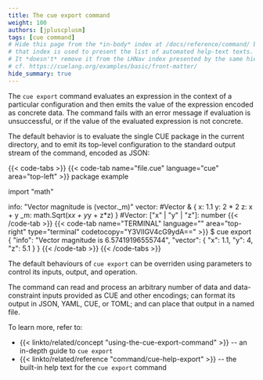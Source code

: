```yaml
---
title: The cue export command
weight: 100
authors: [jpluscplusm]
tags: [cue command]
# Hide this page from the *in-body* index at /docs/reference/command/ because
# that index is used to present the list of automated help-text texts.
# It *doesn't* remove it from the LHNav index presented by the same hierarchy.
# cf. https://cuelang.org/examples/basic/front-matter/
hide_summary: true
---
```


The `cue export` command evaluates an expression in the context of a particular
configuration and then emits the value of the expression encoded as concrete
data. The command fails with an error message if evaluation is unsuccessful, or
if the value of the evaluated expression is not concrete.

The default behavior is to evaluate the single CUE package in the current
directory, and to emit its top-level configuration to the standard output
stream of the command, encoded as JSON:

<!-- The job of this example is to demonstrate the default of JSON being
exported to stdout, whilst also tacitly showing that non-data elements are
omitted: package clauses; import statements; hidden fields; definitions are all
invisible, except through their effect on the concrete data emitted. -->
{{< code-tabs >}}
{{< code-tab name="file.cue" language="cue" area="top-left" >}}
package example

import "math"

info: "Vector magnitude is \(vector._m)"
vector: #Vector & {
	x:  1.1
	y:  2 * 2
	z:  x + y
	_m: math.Sqrt(x*x + y*y + z*z)
}
#Vector: ["x" | "y" | "z"]: number
{{< /code-tab >}}
{{< code-tab name="TERMINAL" language="" area="top-right" type="terminal" codetocopy="Y3VlIGV4cG9ydA==" >}}
$ cue export
{
    "info": "Vector magnitude is 6.57419196555744",
    "vector": {
        "x": 1.1,
        "y": 4,
        "z": 5.1
    }
}
{{< /code-tab >}}
{{< /code-tabs >}}

The default behaviours of `cue export` can be overriden using parameters to
control its inputs, output, and operation.

The command can read and process an arbitrary number of data and
data-constraint inputs provided as CUE and other encodings;
can format its output in JSON, YAML, CUE, or TOML;
and can place that output in a named file.

To learn more, refer to:

- {{< linkto/related/concept "using-the-cue-export-command" >}} --
  an in-depth guide to `cue export`
- {{< linkto/related/reference "command/cue-help-export" >}} --
  the built-in help text for the `cue export` command
